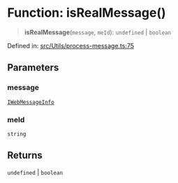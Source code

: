 # Function: isRealMessage()

> **isRealMessage**(`message`, `meId`): `undefined` \| `boolean`

Defined in: [src/Utils/process-message.ts:75](https://github.com/Fokusdotid/bail/blob/546bbbb35e652e95f45982a71bee62b2c682e4eb/src/Utils/process-message.ts#L75)

## Parameters

### message

[`IWebMessageInfo`](../namespaces/proto/interfaces/IWebMessageInfo.md)

### meId

`string`

## Returns

`undefined` \| `boolean`
